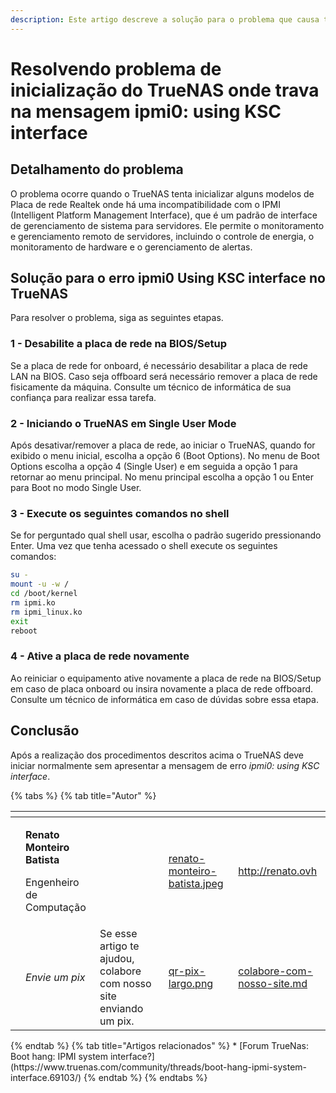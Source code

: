 ```yaml
---
description: Este artigo descreve a solução para o problema que causa travamento no TrueNAS onde a última mensagem de log do console "ipmi0 using KSC interface" e o sistema não inicia.
---
```


# Resolvendo problema de inicialização do TrueNAS onde trava na mensagem ipmi0: using KSC interface

## Detalhamento do problema

O problema ocorre quando o TrueNAS tenta inicializar alguns modelos de Placa de rede Realtek onde há uma incompatibilidade com o IPMI  (Intelligent Platform Management Interface), que é um padrão de interface de gerenciamento de sistema para servidores. Ele permite o monitoramento e gerenciamento remoto de servidores, incluindo o controle de energia, o monitoramento de hardware e o gerenciamento de alertas.

## Solução para o erro ipmi0 Using KSC interface no TrueNAS

Para resolver o problema, siga as seguintes etapas.

### 1 - Desabilite a placa de rede na BIOS/Setup

Se a placa de rede for onboard, é necessário desabilitar a placa de rede LAN na BIOS. Caso seja offboard será necessário remover a placa de rede fisicamente da máquina. Consulte um técnico de informática de sua confiança para realizar essa tarefa.

### 2 - Iniciando o TrueNAS em Single User Mode

Após desativar/remover a placa de rede, ao iniciar o TrueNAS, quando for exibido o menu inicial, escolha a opção 6 (Boot Options). No menu de Boot Options escolha a opção 4 (Single User) e em seguida a opção 1 para retornar ao menu principal. No menu principal escolha a opção 1 ou Enter para Boot no modo Single User.

### 3 - Execute os seguintes comandos no shell

Se for perguntado qual shell usar, escolha o padrão sugerido pressionando Enter. Uma vez que tenha acessado o shell execute os seguintes comandos:

```bash
su -
mount -u -w /
cd /boot/kernel
rm ipmi.ko
rm ipmi_linux.ko
exit
reboot
```

### 4 - Ative a placa de rede novamente

Ao reiniciar o equipamento ative novamente a placa de rede na BIOS/Setup em caso de placa onboard ou insira novamente a placa de rede offboard. Consulte um técnico de informática em caso de dúvidas sobre essa etapa.

## Conclusão

Após a realização dos procedimentos descritos acima o TrueNAS deve iniciar normalmente sem apresentar a mensagem de erro *ipmi0: using KSC interface*.

{% tabs %}
{% tab title="Autor" %}
<table data-card-size="large" data-view="cards"><thead><tr><th data-type="users" data-multiple></th><th></th><th></th><th data-hidden data-card-cover data-type="files"></th><th data-hidden data-card-target data-type="content-ref"></th></tr></thead><tbody><tr><td></td><td><p><strong>Renato Monteiro Batista</strong></p><p>Engenheiro de Computação</p></td><td></td><td><a href="../../.gitbook/assets/renato-monteiro-batista.jpeg">renato-monteiro-batista.jpeg</a></td><td><a href="http://renato.ovh">http://renato.ovh</a></td></tr><tr><td></td><td><em>Envie um pix</em></td><td>Se esse artigo te ajudou, colabore com nosso site enviando um pix.</td><td><a href="../../.gitbook/assets/qr-pix-largo.png">qr-pix-largo.png</a></td><td><a href="../../colabore-com-nosso-site.md">colabore-com-nosso-site.md</a></td></tr></tbody></table>
{% endtab %}
{% tab title="Artigos relacionados" %}
* [Forum TrueNas: Boot hang: IPMI system interface?](https://www.truenas.com/community/threads/boot-hang-ipmi-system-interface.69103/)
{% endtab %}
{% endtabs %}